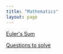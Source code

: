 ```yaml
---
title: "Mathematics"
layout: page
---
```



[Euler's Sum](/mathematics/eulersum.md)

[Questions to solve](/mathematics/math_todo.md)
